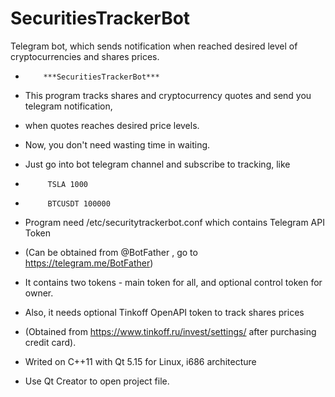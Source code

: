 # SecuritiesTrackerBot
Telegram bot, which sends notification when reached desired level of cryptocurrencies and shares prices.


 *         ***SecuritiesTrackerBot***
  
 * This program tracks shares and cryptocurrency quotes and send you telegram notification,
 * when quotes reaches desired price levels.
 * Now, you don't need wasting time in waiting.
 * Just go into bot telegram channel and subscribe to tracking, like
 *          TSLA 1000
 *          BTCUSDT 100000
  
 * Program need /etc/securitytrackerbot.conf which contains Telegram API Token
 * (Can be obtained from @BotFather , go to https://telegram.me/BotFather)
 * It contains two tokens - main token for all, and optional control token for owner.
  
 * Also, it needs optional Tinkoff OpenAPI token to track shares prices
 * (Obtained from https://www.tinkoff.ru/invest/settings/ after purchasing credit card).
 * Writed on C++11 with Qt 5.15 for Linux, i686 architecture
 * Use Qt Creator to open project file.  
